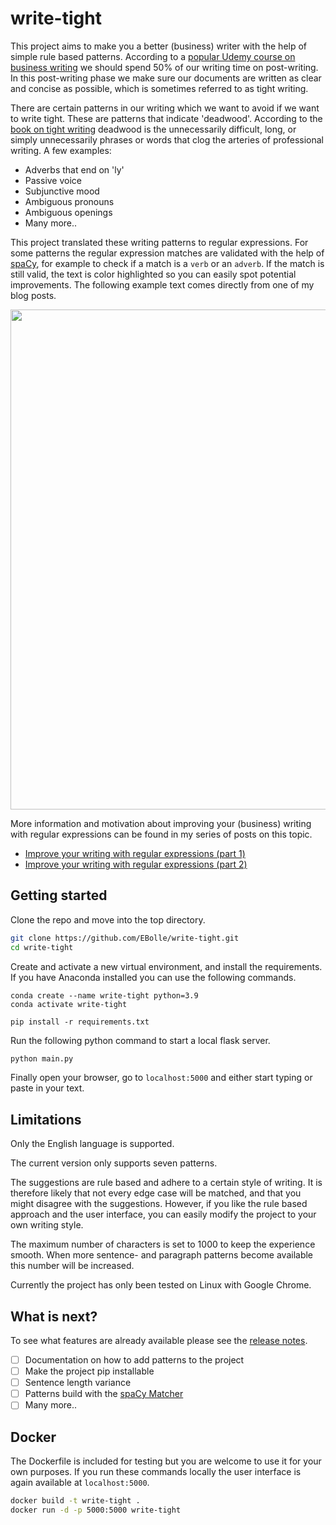 # write-tight

This project aims to make you a better (business) writer with the help of simple rule based patterns. According to a [popular Udemy course on business writing][udemy] we should spend 50% of our writing time on post-writing. In this post-writing phase we make sure our documents are written as clear and concise as possible, which is sometimes referred to as tight writing.

There are certain patterns in our writing which we want to avoid if we want to write tight. These are patterns that indicate 'deadwood'. According to the [book on tight writing][write-tight] deadwood is the unnecessarily difficult, long, or simply unnecessarily phrases or words that clog the arteries of professional writing. A few examples:

- Adverbs that end on 'ly'
- Passive voice
- Subjunctive mood
- Ambiguous pronouns
- Ambiguous openings
- Many more..

This project translated these writing patterns to regular expressions. For some patterns the regular expression matches are validated with the help of [spaCy][spacy], for example to check if a match is a `verb` or an `adverb`. If the match is still valid, the text is color highlighted so you can easily spot potential improvements. The following example text comes directly from one of my blog posts.

<img src="https://user-images.githubusercontent.com/49920622/182711607-b49c6918-b372-4634-8fcb-fc1a7d37e2d3.png" width=800>

More information and motivation about improving your (business) writing with regular expressions can be found in my series of posts on this topic.

- [Improve your writing with regular expressions (part 1)][blogpost-1]
- [Improve your writing with regular expressions (part 2)][blogpost-2]

## Getting started

Clone the repo and move into the top directory.

```bash
git clone https://github.com/EBolle/write-tight.git
cd write-tight
```

Create and activate a new virtual environment, and install the requirements. If you have Anaconda installed you can use the following commands.

```
conda create --name write-tight python=3.9
conda activate write-tight

pip install -r requirements.txt
```

Run the following python command to start a local flask server.

```bash
python main.py
```

Finally open your browser, go to `localhost:5000` and either start typing or paste in your text.

## Limitations

Only the English language is supported.

The current version only supports seven patterns.

The suggestions are rule based and adhere to a certain style of writing. It is therefore likely that not every edge case will
be matched, and that you might disagree with the suggestions. However, if you like the rule based approach and the user interface, you
can easily modify the project to your own writing style.

The maximum number of characters is set to 1000 to keep the experience smooth. When more sentence- and paragraph patterns become
available this number will be increased.

Currently the project has only been tested on Linux with Google Chrome.

## What is next?

To see what features are already available please see the [release notes][release-notes].

- [ ] Documentation on how to add patterns to the project
- [ ] Make the project pip installable
- [ ] Sentence length variance
- [ ] Patterns build with the [spaCy Matcher][spacy-matcher]
- [ ] Many more..

## Docker

The Dockerfile is included for testing but you are welcome to use it for your own purposes.
If you run these commands locally the user interface is again available at `localhost:5000`.

```bash
docker build -t write-tight .
docker run -d -p 5000:5000 write-tight
```

[udemy]: https://www.udemy.com/course/business-writing-immersion/
[write-tight]: https://www.amazon.nl/Write-Tight-Exactly-Precision-Power/dp/1402210515
[blogpost-1]: https://www.ernst-bolle.com/posts/regex-part-1
[blogpost-2]: https://www.ernst-bolle.com/posts/regex-part-2
[spacy]: https://www.spacy.io
[spacy-matcher]: https://spacy.io/api/matcher
[release-notes]: https://github.com/EBolle/write-tight/releases

